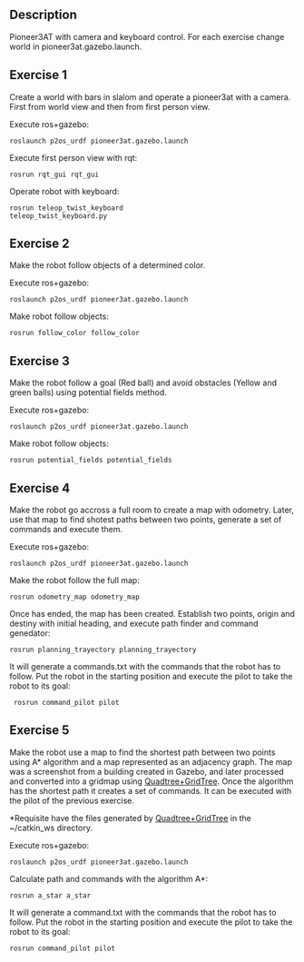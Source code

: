 Description
-----------

Pioneer3AT with camera and keyboard control. For each exercise change world in pioneer3at.gazebo.launch.

Exercise 1
----------

Create a world with bars in slalom and operate a pioneer3at with a camera. First from world view and then from first person view.

Execute ros+gazebo:

<code>roslaunch p2os_urdf pioneer3at.gazebo.launch</code>

Execute first person view with rqt:

<code>rosrun rqt_gui rqt_gui</code>

Operate robot with keyboard:

<code>rosrun teleop_twist_keyboard teleop_twist_keyboard.py</code>

Exercise 2
----------

Make the robot follow objects of a determined color.

Execute ros+gazebo:

<code>roslaunch p2os_urdf pioneer3at.gazebo.launch</code>

Make robot follow objects:

<code>rosrun follow_color follow_color</code>

Exercise 3
----------

Make the robot follow a goal (Red ball) and avoid obstacles (Yellow and green balls) using potential fields method.

Execute ros+gazebo:

<code>roslaunch p2os_urdf pioneer3at.gazebo.launch</code>

Make robot follow objects:

<code>rosrun potential_fields potential_fields</code>

Exercise 4
----------

Make the robot go accross a full room to create a map with odometry. Later, use that map to find shotest paths between two points, generate a set of commands and execute them.

Execute ros+gazebo:

<code>roslaunch p2os_urdf pioneer3at.gazebo.launch</code>

Make the robot follow the full map:

<code>rosrun odometry_map odometry_map</code>

Once has ended, the map has been created. Establish two points, origin and destiny with initial heading, and execute path finder and command genedator:

<code>rosrun planning_trayectory planning_trayectory</code>

It will generate a commands.txt with the commands that the robot has to follow. Put the robot in the starting position and execute the pilot to take the robot to its goal:

<code> rosrun command_pilot pilot</code>

Exercise 5
----------

Make the robot use a map to find the shortest path between two points using A* algorithm and a map represented as an adjacency graph. The map was a screenshot from a building created in Gazebo, and later processed and converted into a gridmap using [Quadtree+GridTree](https://github.com/AlbertoCasasOrtiz/QuadTree-RegularGrid). Once the algorithm has the shortest path it creates a set of commands. It can be executed with the pilot of the previous exercise.

*Requisite have the files generated by [Quadtree+GridTree](https://github.com/AlbertoCasasOrtiz/QuadTree-RegularGrid) in the ~/catkin_ws directory.

Execute ros+gazebo:

<code>roslaunch p2os_urdf pioneer3at.gazebo.launch</code>

Calculate path and commands with the algorithm A*:

<code>rosrun a_star a_star</code>

It will generate a command.txt with the commands that the robot has to follow. Put the robot in the starting position and execute the pilot to take the robot to its goal:

<code>rosrun command_pilot pilot </code>
